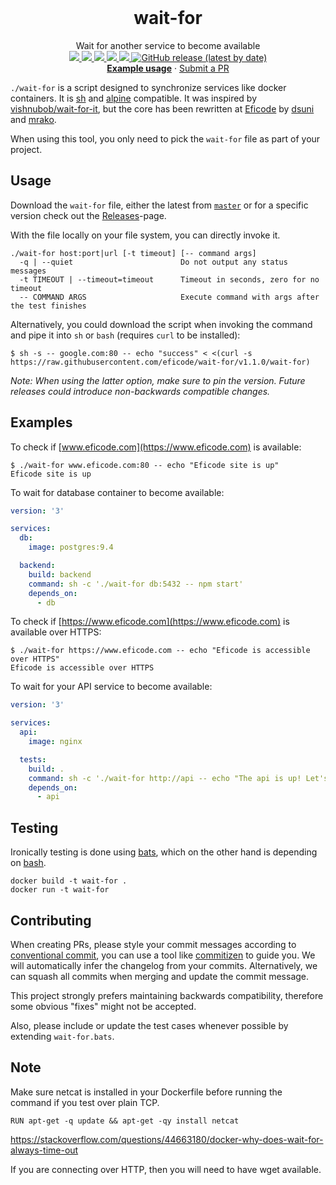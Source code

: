 <br />
<h1 align="center">wait-for</h3>

<p align="center">

  <p align="center">
     Wait for another service to become available
  <br/>
  
  <a href="https://github.com/Eficode/wait-for/graphs/contributors">
  <img src="https://img.shields.io/github/contributors/Eficode/wait-for.svg?style=flat-square">
  </a>
  <a href="https://github.com/Eficode/wait-for/network/members">
  <img src="https://img.shields.io/github/forks/Eficode/wait-for.svg?style=flat-square">
  </a>
  <a href="https://github.com/Eficode/wait-for/stargazers">
  <img src="https://img.shields.io/github/stars/Eficode/wait-for.svg?style=flat-square">
  </a>
  <a href="https://github.com/Eficode/wait-for/blob/master/LICENSE.txt">
  <img src="https://img.shields.io/github/license/Eficode/wait-for.svg?style=flat-square">
  </a> 
  <a href="https://github.com/Eficode/wait-for/actions">
  <img src="https://img.shields.io/github/workflow/status/Eficode/wait-for/Test?style=flat-square&logo=github%20actions">
  </a> 
  <a href="https://github.com/Eficode/wait-for/releases">
  <img alt="GitHub release (latest by date)" src="https://img.shields.io/github/v/release/Eficode/wait-for?style=flat-square">
  </a>
  <br/>
  <a href="https://github.com/eficode/wait-for#examples"><strong>Example usage</strong></a>
  ·
  <a href="https://github.com/Eficode/wait-for/pulls">Submit a PR</a>
  </p>
</p>

`./wait-for` is a script designed to synchronize services like docker containers. It is [sh](https://en.wikipedia.org/wiki/Bourne_shell) and [alpine](https://alpinelinux.org/) compatible. It was inspired by [vishnubob/wait-for-it](https://github.com/vishnubob/wait-for-it), but the core has been rewritten at [Eficode](http://eficode.com/) by [dsuni](https://github.com/dsuni) and [mrako](https://github.com/mrako).

When using this tool, you only need to pick the `wait-for` file as part of your project.

## Usage

Download the `wait-for` file, either the latest from [`master`](https://raw.githubusercontent.com/eficode/wait-for/master/wait-for) or for a specific version check out the [Releases](https://github.com/eficode/wait-for/releases)-page.

With the file locally on your file system, you can directly invoke it.

```
./wait-for host:port|url [-t timeout] [-- command args]
  -q | --quiet                        Do not output any status messages
  -t TIMEOUT | --timeout=timeout      Timeout in seconds, zero for no timeout
  -- COMMAND ARGS                     Execute command with args after the test finishes
```

Alternatively, you could download the script when invoking the command and pipe it into `sh` or `bash` (requires `curl` to be installed):

```
$ sh -s -- google.com:80 -- echo "success" < <(curl -s https://raw.githubusercontent.com/eficode/wait-for/v1.1.0/wait-for)
```

_Note: When using the latter option, make sure to pin the version. Future releases could introduce non-backwards compatible changes._

## Examples

To check if [www.eficode.com](https://www.eficode.com) is available:

```
$ ./wait-for www.eficode.com:80 -- echo "Eficode site is up"
Eficode site is up
```

To wait for database container to become available:


```yml
version: '3'

services:
  db:
    image: postgres:9.4

  backend:
    build: backend
    command: sh -c './wait-for db:5432 -- npm start'
    depends_on:
      - db
```

To check if [https://www.eficode.com](https://www.eficode.com) is available over HTTPS:
```
$ ./wait-for https://www.eficode.com -- echo "Eficode is accessible over HTTPS"
Eficode is accessible over HTTPS
```

To wait for your API service to become available:


```yml
version: '3'

services:
  api:
    image: nginx

  tests:
    build: .
    command: sh -c './wait-for http://api -- echo "The api is up! Let's use it"'
    depends_on:
      - api

```

## Testing

Ironically testing is done using [bats](https://github.com/sstephenson/bats), which on the other hand is depending on [bash](https://en.wikipedia.org/wiki/Bash_(Unix_shell)).

    docker build -t wait-for .
    docker run -t wait-for
    
## Contributing

When creating PRs, please style your commit messages according to [conventional commit](https://www.conventionalcommits.org/en/v1.0.0/), you can use a tool like [commitizen](https://github.com/commitizen/cz-cli) to guide you. We will automatically infer the changelog from your commits. Alternatively, we can squash all commits when merging and update the commit message.

This project strongly prefers maintaining backwards compatibility, therefore some obvious "fixes" might not be accepted.

Also, please include or update the test cases whenever possible by extending `wait-for.bats`. 
    
## Note

Make sure netcat is installed in your Dockerfile before running the command if you test over plain TCP.
```
RUN apt-get -q update && apt-get -qy install netcat
```
https://stackoverflow.com/questions/44663180/docker-why-does-wait-for-always-time-out

If you are connecting over HTTP, then you will need to have wget available.
 
